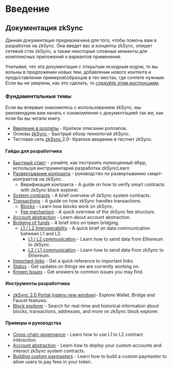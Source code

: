 # Введение

## Документация zkSync <a href="#zksync-documentation" id="zksync-documentation"></a>

Данная документация предназначина для того, чтобы помочь вам в разработке на zkSync. Она введет вас в концепты zkSync, опишет сетевой стэк zkSync, а также некоторые сложные моменты для комплексных приложений и вариантов применения.

Учитывая, что эта документация с открытым исходным кодом, то вы вольны в предложении новых тем, добавлении нового контента и предоставлении примеров\образцов в тех местах, где сочтете нужным. Если вы не уверены, как это сделать, то [следуйте этим инструкциям](ustranenie-nepoladok/vnesite-svoi-vklad-v-dokumentaciyu.md).

### Фундаментальные темы <a href="#fundamental-topics" id="fundamental-topics"></a>

Если вы впервые знакомитесь с использованием zkSync, мы рекомендуем вам начать с ознакомления с документацией так же, как если бы вы читали книгу.

* [Введение в роллапы](readme/developer-docs/vvedenie-v-rollapy/) - Краткое описание роллапов.
* Основы [zkSync ](developer-docs/osnovy-zksync/)- Быстрый обзор технологий zkSync.
* Тестовая сеть [zkSync ](developer-docs/testovaya-set-zksync-2.0/)2.0- Краткое введение в тестнет zkSync.

#### Гайды для разработчика <a href="#developer-guides" id="developer-guides"></a>

* [Быстрый старт](rukovodstvo-razrabotchika/bystryi-start.md) - узнайте, как построить полноценный dApp, используя инструментарий разработки zkSyncLearn
* [Развертывание контракта](razrabotka-na-zksync/razvertyvanie-kontrakta/) - руководство по развертыванию смарт-контрактов на zkSync.
  * Верификация контракта - A guide on how to verify smart contracts with zkSync block explorer.
* [System contracts](https://v2-docs.zksync.io/dev/developer-guides/contracts/system-contracts.html) - A brief overview of zkSync system contracts.
* [Transactions](https://v2-docs.zksync.io/dev/developer-guides/transactions/transactions.html) - A guide on how zkSync handles transactions.
  * [Blocks](https://v2-docs.zksync.io/dev/developer-guides/transactions/blocks.html) - Learn how blocks work on zkSync.
  * [Fee mechanism](https://v2-docs.zksync.io/dev/developer-guides/transactions/fee-model.html) - A quick overview of the zkSync fee structure.
* [Account abstraction](https://v2-docs.zksync.io/dev/developer-guides/aa.html) - Learn about account abstraction.
* [Bridging of funds](https://v2-docs.zksync.io/dev/developer-guides/bridging/bridging-asset.html) - A brief intro on token bridging.
  * [L1 / L2 Interoperability](https://v2-docs.zksync.io/dev/developer-guides/bridging/l1-l2-interop.html) - A quick brief on data communication between L1 and L2.
    * [L1 / L2 communication](https://v2-docs.zksync.io/dev/developer-guides/bridging/l1-l2.html) - Learn how to send data from Ethereum to zkSync.
    * [L2 / L1 communication](https://v2-docs.zksync.io/dev/developer-guides/bridging/l2-l1.html) - Learn how to send data from zkSync to Ethereum.
* [Important links](https://v2-docs.zksync.io/dev/troubleshooting/important-links.html) - Get a quick reference to important links.
* [Status](https://v2-docs.zksync.io/dev/troubleshooting/status.html) - Get updates on things we are currently working on.
* [Known Issues](https://v2-docs.zksync.io/dev/troubleshooting/known-issues.html) - Get answers to common issues you may find.

#### Инструменты разработчика <a href="#developer-tools" id="developer-tools"></a>

* [zkSync 2.0 Portal (opens new window)](https://portal.zksync.io/)- Explore Wallet, Bridge and Faucet features.
* [Block explorer](https://v2-docs.zksync.io/api/tools/block-explorer/) - Search for real-time and historical information about blocks, transactions, addresses, and more on zkSync block explorer.

#### Примеры и руководства <a href="#examples-and-tutorials" id="examples-and-tutorials"></a>

* [Cross-chain governance](https://v2-docs.zksync.io/dev/tutorials/cross-chain-tutorial.html) - Learn how to use L1 to L2 contract interaction.
* [Account abstraction](https://v2-docs.zksync.io/dev/tutorials/custom-aa-tutorial.html) - Learn how to deploy your custom accounts and interact zkSync system contracts.
* [Building custom paymasters](https://v2-docs.zksync.io/dev/tutorials/custom-paymaster-tutorial.html) - Learn how to build a custom paymaster to allow users to pay fees in your token.
